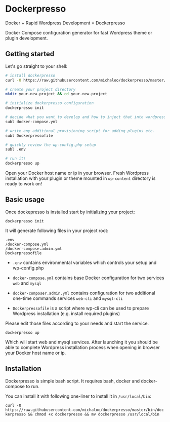 # Dockerpresso

Docker + Rapid Wordpress Development = Dockerpresso


Docker Compose configuration generator for fast Wordpress theme or plugin development.

## Getting started

Let's go straight to your shell:

```sh
# install dockerpresso
curl -O https://raw.githubusercontent.com/michaloo/dockerpresso/master/bin/dockerpresso && chmod +x dockerpresso && mv dockerpresso /usr/local/bin

# create your project directory
mkdir your-new-project && cd your-new-project

# initialize dockerpresso configuration
dockerpresso init

# decide what you want to develop and how to inject that into wordpress installation
subl docker-compose.yml

# write any additional provisioning script for adding plugins etc.
subl Dockerpressofile

# quickly review the wp-config.php setup
subl .env

# run it!
dockerpresso up
```

Open your Docker host name or ip in your browser. Fresh Wordpress installation
with your plugin or theme mounted in `wp-content` directory is ready to work on!

## Basic usage

Once dockepresso is installed start by initializing your project:

`dockerpresso init`

It will generate following files in your project root:

```
.env
/docker-compose.yml
/docker-compose.admin.yml
Dockerpressofile
```

* `.env` contains environmental variables which controls your setup and wp-config.php

* `docker-compose.yml` contains base Docker configuration for two services
`web` and `mysql`

* `docker-composer.admin.yml` contains configuration for two additional one-time
commands services `web-cli` and `mysql-cli`

* `Dockerpressofile` is a script where wp-cli can be used to prepare Wordpress installation (e.g. install required plugins)

Please edit those files according to your needs and start the service.


`dockerpresso up`

Which will start web and mysql services.
After launching it you should be able to complete Wordpress installation
process when opening in browser your Docker host name or ip.

## Installation

Dockerpresso is simple bash script. It requires bash, docker and docker-compose to run.

You can install it with following one-liner to install it in `/usr/local/bin`:

`curl -O https://raw.githubusercontent.com/michaloo/dockerpresso/master/bin/dockerpresso && chmod +x dockerpresso && mv dockerpresso /usr/local/bin`


